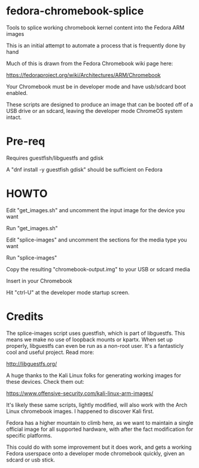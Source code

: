 # fedora-chromebook-splice
Tools to splice working chromebook kernel content into the Fedora ARM images

This is an initial attempt to automate a process that is frequently done by hand

Much of this is drawn from the Fedora Chromebook wiki page here:

https://fedoraproject.org/wiki/Architectures/ARM/Chromebook

Your Chromebook must be in developer mode and have usb/sdcard boot enabled.

These scripts are designed to produce an image that can be booted off of a USB
drive or an sdcard, leaving the developer mode ChromeOS system intact.

# Pre-req

Requires guestfish/libguestfs and gdisk

A "dnf install -y guestfish gdisk" should be sufficient on Fedora


# HOWTO

Edit "get_images.sh" and uncomment the input image for the device you want

Run "get_images.sh"

Edit "splice-images" and uncomment the sections for the media type you want

Run "splice-images"

Copy the resulting "chromebook-output.img" to your USB or sdcard media

Insert in your Chromebook

Hit "ctrl-U" at the developer mode startup screen.

# Credits

The splice-images script uses guestfish, which is part of libguestfs.
This means we make no use of loopback mounts or kpartx.
When set up properly, libguestfs can even be run as a non-root user.
It's a fantasticly cool and useful project.  Read more:

http://libguestfs.org/

A huge thanks to the Kali Linux folks for generating working images for these
devices.  Check them out:

https://www.offensive-security.com/kali-linux-arm-images/

It's likely these same scripts, lightly modified, will also work with the
Arch Linux chromebook images.  I happened to discover Kali first.

Fedora has a higher mountain to climb here, as we want to maintain
a single official image for all supported hardware, with after the fact
modification for specific platforms.

This could do with some improvement but it does work, and gets a working Fedora
userspace onto a developer mode chromebook quickly, given an sdcard or usb stick.

